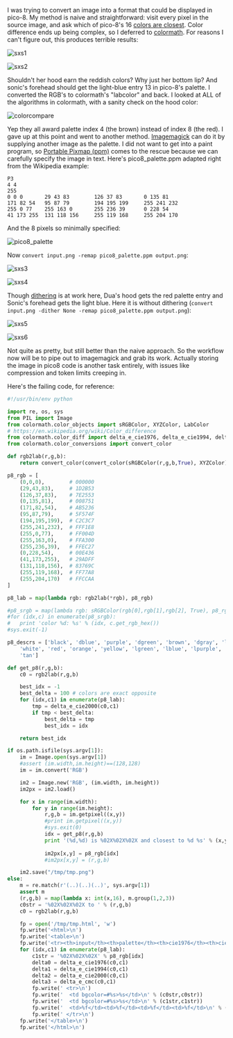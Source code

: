 I was trying to convert an image into a format that could be displayed in pico-8. My method is naive and  straightforward: visit every pixel in the source image, and ask which of pico-8's 16 [colors are closest](https://en.wikipedia.org/wiki/Color_difference). Color difference ends up being complex, so I deferred to [colormath](https://python-colormath.readthedocs.io/en/latest/). For reasons I can't figure out, this produces terrible results:

![sxs1](./sxs1.png)

![sxs2](./sxs2.png)

Shouldn't her hood earn the reddish colors? Why just her bottom lip? And sonic's forehead should get the light-blue entry 13 in pico-8's palette. I converted the RGB's to colormath's "labcolor" and back. I looked at ALL of the algorithms in colormath, with a sanity check on the hood color:

![colorcompare](./colorcompare.png)

Yep they all award palette index 4 (the brown) instead of index 8 (the red). I gave up at this point and went to another method. [Imagemagick](http://www.imagemagick.org) can do it by supplying another image as the palette. I did not want to get into a paint program, so [Portable Pixmap (ppm)](https://en.wikipedia.org/wiki/Netpbm_format) comes to the rescue because we can carefully specify the image in text. Here's pico8_palette.ppm adapted right from the Wikipedia example:

```
P3
4 4
255
0 0 0		29 43 83		126 37 83		0 135 81
171 82 54	95 87 79		194 195 199		255 241 232
255 0 77	255 163 0		255 236 39		0 228 54
41 173 255	131 118 156		255 119 168		255 204 170
```
And the 8 pixels so minimally specified:

![pico8_palette](./pico8_palette.png)

Now `convert input.png -remap pico8_palette.ppm output.png`:

![sxs3](./sxs3.png)

![sxs4](./sxs4.png)

Though [dithering](https://en.wikipedia.org/wiki/Dither) is at work here, Dua's hood gets the red palette entry and Sonic's forehead gets the light blue. Here it is without dithering (`convert input.png -dither None -remap pico8_palette.ppm output.png`):

![sxs5](./sxs5.png)

![sxs6](./sxs6.png)

Not quite as pretty, but still better than the naive approach. So the workflow now will be to pipe out to imagemagick and grab its work. Actually storing the image in pico8 code is another task entirely, with issues like compression and token limits creeping in.

Here's the failing code, for reference:

```python
#!/usr/bin/env python

import re, os, sys
from PIL import Image
from colormath.color_objects import sRGBColor, XYZColor, LabColor
# https://en.wikipedia.org/wiki/Color_difference
from colormath.color_diff import delta_e_cie1976, delta_e_cie1994, delta_e_cie2000, delta_e_cmc
from colormath.color_conversions import convert_color

def rgb2lab(r,g,b):
	return convert_color(convert_color(sRGBColor(r,g,b,True), XYZColor), LabColor)	

p8_rgb = [
	(0,0,0),		# 000000
	(29,43,83),		# 1D2B53
	(126,37,83),	# 7E2553
	(0,135,81),		# 008751
	(171,82,54),	# AB5236
	(95,87,79),		# 5F574F
	(194,195,199),	# C2C3C7
	(255,241,232),	# FFF1E8
	(255,0,77),		# FF004D
	(255,163,0),	# FFA300
	(255,236,39),	# FFEC27
	(0,228,54),		# 00E436
	(41,173,255),	# 29ADFF
	(131,118,156),	# 83769C
	(255,119,168),	# FF77A8
	(255,204,170)	# FFCCAA
]

p8_lab = map(lambda rgb: rgb2lab(*rgb), p8_rgb)

#p8_srgb = map(lambda rgb: sRGBColor(rgb[0],rgb[1],rgb[2], True), p8_rgb)
#for (idx,c) in enumerate(p8_srgb):
#	print 'color %d: %s' % (idx, c.get_rgb_hex())
#sys.exit(-1)

p8_descrs = ['black', 'dblue', 'purple', 'dgreen', 'brown', 'dgray', 'lgray',
	'white', 'red', 'orange', 'yellow', 'lgreen', 'lblue', 'lpurple', 'pink',
	'tan']

def get_p8(r,g,b):
	c0 = rgb2lab(r,g,b)

	best_idx = -1
	best_delta = 100 # colors are exact opposite
	for (idx,c1) in enumerate(p8_lab):
		tmp = delta_e_cie2000(c0,c1)
		if tmp < best_delta:
			best_delta = tmp
			best_idx = idx

	return best_idx

if os.path.isfile(sys.argv[1]):
	im = Image.open(sys.argv[1])
	#assert (im.width,im.height)==(128,128)
	im = im.convert('RGB')

	im2 = Image.new('RGB', (im.width, im.height))
	im2px = im2.load()

	for x in range(im.width):
		for y in range(im.height):
			r,g,b = im.getpixel((x,y))
			#print im.getpixel((x,y))
			#sys.exit(0)
			idx = get_p8(r,g,b)
			print '(%d,%d) is %02X%02X%02X and closest to %d %s' % (x,y,r,g,b,idx,repr(p8_rgb[idx]))
	
			im2px[x,y] = p8_rgb[idx]
			#im2px[x,y] = (r,g,b)

	im2.save("/tmp/tmp.png")
else:
	m = re.match(r'(..)(..)(..)', sys.argv[1])
	assert m
	(r,g,b) = map(lambda x: int(x,16), m.group(1,2,3))
	c0str = '%02X%02X%02X to ' % (r,g,b)
	c0 = rgb2lab(r,g,b)

	fp = open('/tmp/tmp.html', 'w')
	fp.write('<html>\n')
	fp.write('<table>\n')
	fp.write('<tr><th>input</th><th>palette</th><th>cie1976</th><th>cie1994</th><th>cie2000</th><th>cmc</th></tr>\n')
	for (idx,c1) in enumerate(p8_lab):
		c1str = '%02X%02X%02X' % p8_rgb[idx]
		delta0 = delta_e_cie1976(c0,c1)
		delta1 = delta_e_cie1994(c0,c1)
		delta2 = delta_e_cie2000(c0,c1)
		delta3 = delta_e_cmc(c0,c1)
		fp.write(' <tr>\n')
		fp.write('  <td bgcolor=#%s>%s</td>\n' % (c0str,c0str))
		fp.write('  <td bgcolor=#%s>%s</td>\n' % (c1str,c1str))
		fp.write('  <td>%f</td><td>%f</td><td>%f</td><td>%f</td>\n' % (delta0,delta1,delta2,delta3))
		fp.write(' </tr>\n')
	fp.write('</table>\n')
	fp.write('</html>\n')
```
